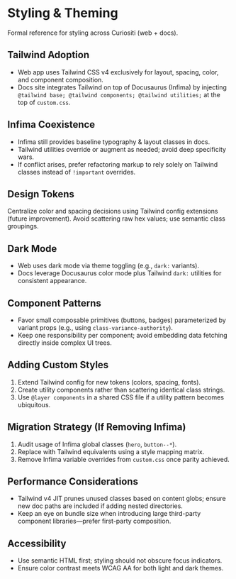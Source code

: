 # Styling & Theming

Formal reference for styling across Curiositi (web + docs).

## Tailwind Adoption
- Web app uses Tailwind CSS v4 exclusively for layout, spacing, color, and component composition.
- Docs site integrates Tailwind on top of Docusaurus (Infima) by injecting `@tailwind base; @tailwind components; @tailwind utilities;` at the top of `custom.css`.

## Infima Coexistence
- Infima still provides baseline typography & layout classes in docs.
- Tailwind utilities override or augment as needed; avoid deep specificity wars.
- If conflict arises, prefer refactoring markup to rely solely on Tailwind classes instead of `!important` overrides.

## Design Tokens
Centralize color and spacing decisions using Tailwind config extensions (future improvement). Avoid scattering raw hex values; use semantic class groupings.

## Dark Mode
- Web uses dark mode via theme toggling (e.g., `dark:` variants).
- Docs leverage Docusaurus color mode plus Tailwind `dark:` utilities for consistent appearance.

## Component Patterns
- Favor small composable primitives (buttons, badges) parameterized by variant props (e.g., using `class-variance-authority`).
- Keep one responsibility per component; avoid embedding data fetching directly inside complex UI trees.

## Adding Custom Styles
1. Extend Tailwind config for new tokens (colors, spacing, fonts).
2. Create utility components rather than scattering identical class strings.
3. Use `@layer components` in a shared CSS file if a utility pattern becomes ubiquitous.

## Migration Strategy (If Removing Infima)
1. Audit usage of Infima global classes (`hero`, `button--*`).
2. Replace with Tailwind equivalents using a style mapping matrix.
3. Remove Infima variable overrides from `custom.css` once parity achieved.

## Performance Considerations
- Tailwind v4 JIT prunes unused classes based on content globs; ensure new doc paths are included if adding nested directories.
- Keep an eye on bundle size when introducing large third-party component libraries—prefer first-party composition.

## Accessibility
- Use semantic HTML first; styling should not obscure focus indicators.
- Ensure color contrast meets WCAG AA for both light and dark themes.
